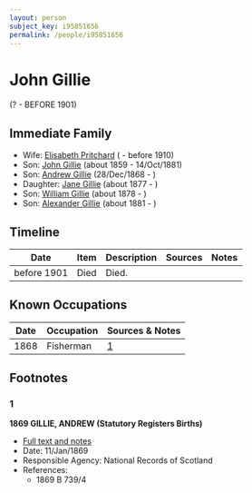 ```yaml
---
layout: person
subject_key: i95851656
permalink: /people/i95851656
---
```


# John Gillie
(? - BEFORE 1901)

## Immediate Family

* Wife: [Elisabeth Pritchard](./@8049072@-elisabeth-pritchard-b-d1910.md) ( - before 1910)
* Son: [John Gillie](./@49104732@-john-gillie-b1859-d1881-10-14.md) (about 1859 - 14/Oct/1881)
* Son: [Andrew Gillie](./@60068056@-andrew-gillie-b1868-12-28-d.md) (28/Dec/1868 - )
* Daughter: [Jane Gillie](./@33381968@-jane-gillie-b1877-d.md) (about 1877 - )
* Son: [William Gillie](./@42722433@-william-gillie-b1878-d.md) (about 1878 - )
* Son: [Alexander Gillie](./@44750545@-alexander-gillie-b1881-d.md) (about 1881 - )

## Timeline

Date | Item | Description | Sources | Notes
---|---|---|---|---
before 1901 | Died | Died. |  | 

## Known Occupations

Date | Occupation | Sources & Notes
---|---|---
1868 | Fisherman | [1](#1)

## Footnotes

### 1

**1869 GILLIE, ANDREW (Statutory Registers Births)**

* [Full text and notes](../sources/@97661476@-1869-gillie,-andrew-statutory-registers-births-.md)
* Date: 11/Jan/1869
* Responsible Agency: National Records of Scotland
* References: 
  * 1869 B 739/4


